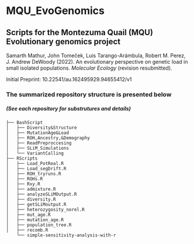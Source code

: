 # MQU_EvoGenomics
## Scripts for the Montezuma Quail (MQU) Evolutionary genomics project

Samarth Mathur, John Tomeček, Luis Tarango-Arámbula, Robert M. Perez, J. Andrew DeWoody (2022). 
An evolutionary perspective on genetic load in small isolated populations. *_Molecular Ecology_* (revision resubmitted).

Initial Preprint: 10.22541/au.162495929.94655412/v1

### The summarized repository structure is presented below ###
##### (See each repository for substrutures and details)

```
├── BashScript
│   ├── Diversity&Structure
│   ├── MutationAge&Load
│   ├── ROH,Ancestry,&Demography
│   ├── ReadPreproccesing
│   ├── SLiM_Simulations
│   └── VariantCalling
├── RScripts
│   ├── Load_PotReal.R
│   ├── Load_segDrift.R
│   ├── ROH_tryruns.R
│   ├── ROHs.R
│   ├── Rxy.R
│   ├── admixture.R
│   ├── analyzeSLiMOutput.R
│   ├── diversity.R
│   ├── getSLiMoutput.R
│   ├── heterozygosity_norel.R
│   ├── mut_age.R
│   ├── mutation_age.R
│   ├── population_tree.R
│   ├── recomb.R
    └── simple-sensitivity-analysis-with-r
```